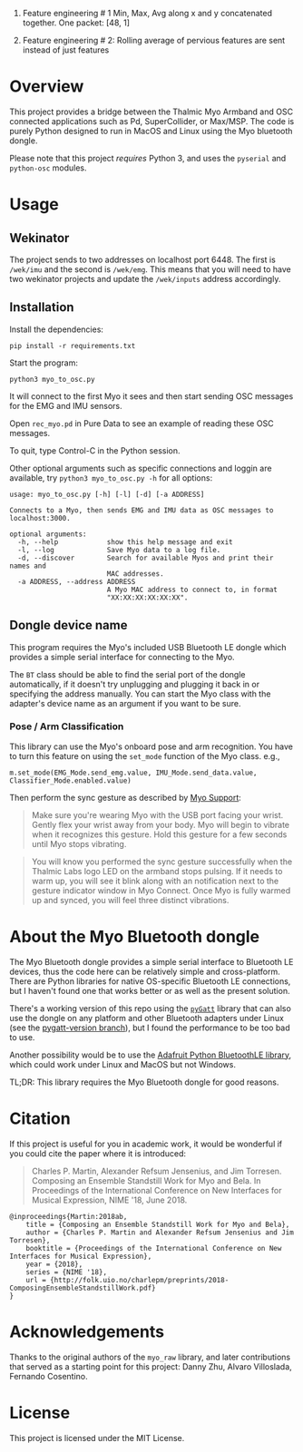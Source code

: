 

1. Feature engineering # 1
Min, Max, Avg along x and y concatenated together. One packet: [48, 1]

2. Feature engineering # 2:
Rolling average of pervious features are sent instead of just features


# Overview

This project provides a bridge between the Thalmic Myo Armband and OSC connected applications such as Pd, SuperCollider, or Max/MSP. The code is purely Python designed to run in MacOS and Linux using the Myo bluetooth dongle.

Please note that this project *requires* Python 3, and uses the `pyserial` and `python-osc` modules.


# Usage
## Wekinator
The project sends to two addresses on localhost port 6448. The first is `/wek/imu` and the second is `/wek/emg`. This means that you will need to have two wekinator projects and update the `/wek/inputs` address accordingly.

## Installation

Install the dependencies:

`pip install -r requirements.txt`

Start the program:

`python3 myo_to_osc.py`

It will connect to the first Myo it sees and then start sending OSC messages for the EMG and IMU sensors.

Open `rec_myo.pd` in Pure Data to see an example of reading these OSC messages.

To quit, type Control-C in the Python session.

Other optional arguments such as specific connections and loggin are available, try `python3 myo_to_osc.py -h` for all options:

    usage: myo_to_osc.py [-h] [-l] [-d] [-a ADDRESS]

    Connects to a Myo, then sends EMG and IMU data as OSC messages to
    localhost:3000.

    optional arguments:
      -h, --help            show this help message and exit
      -l, --log             Save Myo data to a log file.
      -d, --discover        Search for available Myos and print their names and
                            MAC addresses.
      -a ADDRESS, --address ADDRESS
                            A Myo MAC address to connect to, in format
                            "XX:XX:XX:XX:XX:XX".

## Dongle device name

This program requires the Myo's included USB Bluetooth LE dongle which provides a simple serial interface for connecting to the Myo.

The `BT` class should be able to find the serial port of the dongle automatically, if it doesn't try unplugging and plugging it back in or specifying the address manually. You can start the Myo class with the adapter's device name as an argument if you want to be sure.

### Pose / Arm Classification

This library can use the Myo's onboard pose and arm recognition. You have to turn this feature on using the `set_mode` function of the Myo class. e.g., 

    m.set_mode(EMG_Mode.send_emg.value, IMU_Mode.send_data.value, Classifier_Mode.enabled.value)

Then perform the sync gesture as described by [Myo Support](https://support.getmyo.com/hc/en-us/articles/200755509-How-to-perform-the-sync-gesture):

> Make sure you're wearing Myo with the USB port facing your wrist. Gently flex
> your wrist away from your body. Myo will begin to vibrate when it recognizes
> this gesture. Hold this gesture for a few seconds until Myo stops vibrating.

> You will know you performed the sync gesture successfully when the Thalmic
> Labs logo LED on the armband stops pulsing. If it needs to warm up, you will
> see it blink along with an notification next to the gesture indicator window
> in Myo Connect. Once Myo is fully warmed up and synced, you will feel three
> distinct vibrations.

# About the Myo Bluetooth dongle

The Myo Bluetooth dongle provides a simple serial interface to Bluetooth LE devices, thus the code here can be relatively simple and cross-platform. There are Python libraries for native OS-specific Bluetooth LE connections, but I haven't found one that works better or as well as the present solution.

There's a working version of this repo using the [`pyGatt`](https://github.com/peplin/pygatt) library that can also use the dongle on any platform and other Bluetooth adapters under Linux (see the [pygatt-version branch](https://github.com/cpmpercussion/myo-to-osc/tree/pygatt-version)), but I found the performance to be too bad to use.

Another possibility would be to use the [Adafruit Python BluetoothLE library](https://github.com/adafruit/Adafruit_Python_BluefruitLE), which could work under Linux and MacOS but not Windows.

TL;DR: This library requires the Myo Bluetooth dongle for good reasons.

# Citation

If this project is useful for you in academic work, it would be wonderful if you could cite the paper where it is introduced:

> Charles P. Martin, Alexander Refsum Jensenius, and Jim Torresen. Composing an Ensemble Standstill Work for Myo and Bela. In Proceedings of the International Conference on New Interfaces for Musical Expression, NIME '18, June 2018.

    @inproceedings{Martin:2018ab,
        title = {Composing an Ensemble Standstill Work for Myo and Bela},
        author = {Charles P. Martin and Alexander Refsum Jensenius and Jim Torresen},
        booktitle = {Proceedings of the International Conference on New Interfaces for Musical Expression},
        year = {2018},
        series = {NIME '18},
        url = {http://folk.uio.no/charlepm/preprints/2018-ComposingEnsembleStandstillWork.pdf}
    }

# Acknowledgements

Thanks to the original authors of the `myo_raw` library, and later contributions that served as a starting point for this project: Danny Zhu, Alvaro Villoslada, Fernando Cosentino.

# License

This project is licensed under the MIT License.
